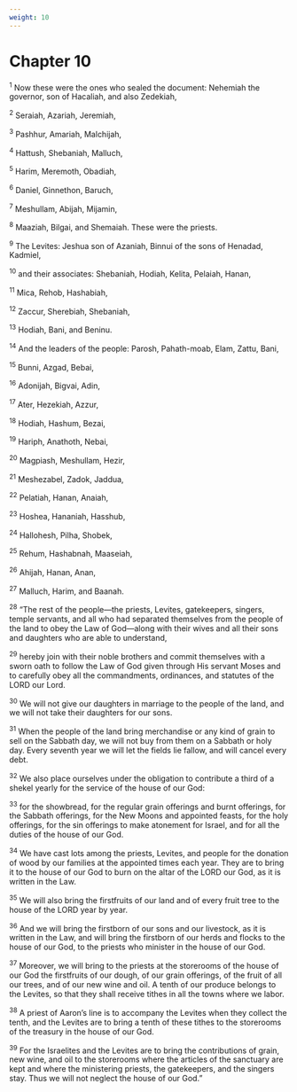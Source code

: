 ```yaml
---
weight: 10
---
```


# Chapter 10

<sup>1</sup> Now these were the ones who sealed the document: Nehemiah the governor, son of Hacaliah, and also Zedekiah, 

<sup>2</sup> Seraiah, Azariah, Jeremiah, 

<sup>3</sup> Pashhur, Amariah, Malchijah, 

<sup>4</sup> Hattush, Shebaniah, Malluch, 

<sup>5</sup> Harim, Meremoth, Obadiah, 

<sup>6</sup> Daniel, Ginnethon, Baruch, 

<sup>7</sup> Meshullam, Abijah, Mijamin, 

<sup>8</sup> Maaziah, Bilgai, and Shemaiah. These were the priests. 

<sup>9</sup> The Levites: Jeshua son of Azaniah, Binnui of the sons of Henadad, Kadmiel, 

<sup>10</sup> and their associates: Shebaniah, Hodiah, Kelita, Pelaiah, Hanan, 

<sup>11</sup> Mica, Rehob, Hashabiah, 

<sup>12</sup> Zaccur, Sherebiah, Shebaniah, 

<sup>13</sup> Hodiah, Bani, and Beninu. 

<sup>14</sup> And the leaders of the people: Parosh, Pahath-moab, Elam, Zattu, Bani, 

<sup>15</sup> Bunni, Azgad, Bebai, 

<sup>16</sup> Adonijah, Bigvai, Adin, 

<sup>17</sup> Ater, Hezekiah, Azzur, 

<sup>18</sup> Hodiah, Hashum, Bezai, 

<sup>19</sup> Hariph, Anathoth, Nebai, 

<sup>20</sup> Magpiash, Meshullam, Hezir, 

<sup>21</sup> Meshezabel, Zadok, Jaddua, 

<sup>22</sup> Pelatiah, Hanan, Anaiah, 

<sup>23</sup> Hoshea, Hananiah, Hasshub, 

<sup>24</sup> Hallohesh, Pilha, Shobek, 

<sup>25</sup> Rehum, Hashabnah, Maaseiah, 

<sup>26</sup> Ahijah, Hanan, Anan, 

<sup>27</sup> Malluch, Harim, and Baanah. 

<sup>28</sup> “The rest of the people—the priests, Levites, gatekeepers, singers, temple servants, and all who had separated themselves from the people of the land to obey the Law of God—along with their wives and all their sons and daughters who are able to understand, 

<sup>29</sup> hereby join with their noble brothers and commit themselves with a sworn oath to follow the Law of God given through His servant Moses and to carefully obey all the commandments, ordinances, and statutes of the LORD our Lord. 

<sup>30</sup> We will not give our daughters in marriage to the people of the land, and we will not take their daughters for our sons. 

<sup>31</sup> When the people of the land bring merchandise or any kind of grain to sell on the Sabbath day, we will not buy from them on a Sabbath or holy day. Every seventh year we will let the fields lie fallow, and will cancel every debt. 

<sup>32</sup> We also place ourselves under the obligation to contribute a third of a shekel yearly for the service of the house of our God: 

<sup>33</sup> for the showbread, for the regular grain offerings and burnt offerings, for the Sabbath offerings, for the New Moons and appointed feasts, for the holy offerings, for the sin offerings to make atonement for Israel, and for all the duties of the house of our God. 

<sup>34</sup> We have cast lots among the priests, Levites, and people for the donation of wood by our families at the appointed times each year. They are to bring it to the house of our God to burn on the altar of the LORD our God, as it is written in the Law. 

<sup>35</sup> We will also bring the firstfruits of our land and of every fruit tree to the house of the LORD year by year. 

<sup>36</sup> And we will bring the firstborn of our sons and our livestock, as it is written in the Law, and will bring the firstborn of our herds and flocks to the house of our God, to the priests who minister in the house of our God. 

<sup>37</sup> Moreover, we will bring to the priests at the storerooms of the house of our God the firstfruits of our dough, of our grain offerings, of the fruit of all our trees, and of our new wine and oil. A tenth of our produce belongs to the Levites, so that they shall receive tithes in all the towns where we labor. 

<sup>38</sup> A priest of Aaron’s line is to accompany the Levites when they collect the tenth, and the Levites are to bring a tenth of these tithes to the storerooms of the treasury in the house of our God. 

<sup>39</sup> For the Israelites and the Levites are to bring the contributions of grain, new wine, and oil to the storerooms where the articles of the sanctuary are kept and where the ministering priests, the gatekeepers, and the singers stay. Thus we will not neglect the house of our God.” 


